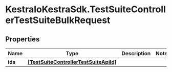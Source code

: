 # KestraIoKestraSdk.TestSuiteControllerTestSuiteBulkRequest

## Properties

Name | Type | Description | Notes
------------ | ------------- | ------------- | -------------
**ids** | [**[TestSuiteControllerTestSuiteApiId]**](TestSuiteControllerTestSuiteApiId.md) |  | 


